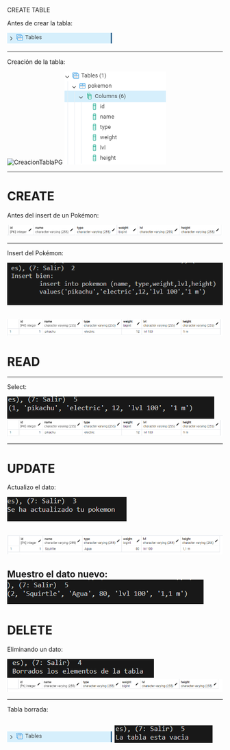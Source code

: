  CREATE TABLE

Antes de crear la tabla:

![Vacio](img/1.PNG)

---

Creación de la tabla:


![CreacionTablaPG](img/2.5.)
![CreacionTablaConsole](img/2.PNG)

---

# CREATE

Antes del insert de un Pokémon:

![Tabla Vacia](img/3.PNG)

---

Insert del Pokémon:

![Insert Pokemon Consola](img/3.1.PNG)

![Insert Pokemon PG](img/3.2.PNG)
---


# READ

---

Select:

![Select](img/4Select.PNG)
![Insert Pokemon PG](img/3.2.PNG)

---

# UPDATE

Actualizo el dato:

![Update](img/4.PNG)

![Update pg](img/5.PNG)
---

Muestro el dato nuevo:
![pokemon update](img/8.PNG)
---

# DELETE

Eliminando un dato:

![Delete termional](img/6.PNG)
![Delete pg](img/7.PNG)

---

Tabla borrada:

![Todo borrado](img/1.PNG)
![Select tabla borrada](img/vacio.PNG)
-
